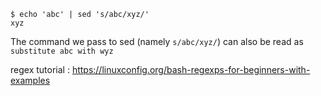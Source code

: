 ```
$ echo 'abc' | sed 's/abc/xyz/'
xyz
```

The command we pass to sed (namely `s/abc/xyz/`) can also be read as `substitute abc with wyz`

regex tutorial : https://linuxconfig.org/bash-regexps-for-beginners-with-examples